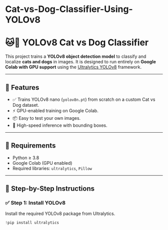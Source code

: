 # Cat-vs-Dog-Classifier-Using-YOLOv8

# 🐱🐶 YOLOv8 Cat vs Dog Classifier

This project trains a **YOLOv8 object detection model** to classify and localize **cats and dogs** in images. It is designed to run entirely on **Google Colab with GPU support** using the [Ultralytics YOLOv8](https://github.com/ultralytics/ultralytics) framework.

---

## 📌 Features
- ✅ Trains YOLOv8 nano (`yolov8n.pt`) from scratch on a custom Cat vs Dog dataset.
- ⚡ GPU-enabled training on Google Colab.
- 📦 Easy to test your own images.
- 🎯 High-speed inference with bounding boxes.

---

## 🔧 Requirements
- Python ≥ 3.8
- Google Colab (GPU enabled)
- Required libraries: `ultralytics`, `Pillow`

---

## 🚀 Step-by-Step Instructions

### ✅ Step 1: Install YOLOv8
Install the required YOLOv8 package from Ultralytics.
```python
!pip install ultralytics
